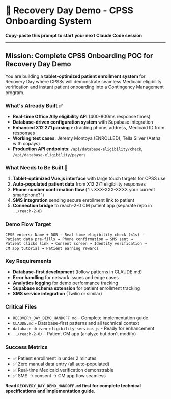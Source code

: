 # 🎯 Recovery Day Demo - CPSS Onboarding System
**Copy-paste this prompt to start your next Claude Code session**

---

## Mission: Complete CPSS Onboarding POC for Recovery Day Demo

You are building a **tablet-optimized patient enrollment system** for Recovery Day where CPSSs will demonstrate seamless Medicaid eligibility verification and instant patient onboarding into a Contingency Management program.

### What's Already Built ✅
- **Real-time Office Ally eligibility API** (400-800ms response times)
- **Database-driven configuration system** with Supabase integration  
- **Enhanced X12 271 parsing** extracting phone, address, Medicaid ID from responses
- **Working test cases**: Jeremy Montoya (ENROLLED), Tella Silver (Aetna with copays)
- **Production API endpoints**: `/api/database-eligibility/check`, `/api/database-eligibility/payers`

### What Needs to Be Built 🎯
1. **Tablet-optimized Vue.js interface** with large touch targets for CPSS use
2. **Auto-populated patient data** from X12 271 eligibility responses
3. **Phone number confirmation flow** ("Is XXX-XXX-XXXX your current smartphone?")
4. **SMS integration** sending secure enrollment link to patient
5. **Connection bridge** to reach-2-0 CM patient app (separate repo in `../reach-2-0`)

### Demo Flow Target
```
CPSS enters: Name + DOB → Real-time eligibility check (<1s) → 
Patient data pre-fills → Phone confirmation → SMS sent → 
Patient clicks link → Consent screen → Identity verification → 
CM app tutorial → Patient earning rewards
```

### Key Requirements
- **Database-first development** (follow patterns in CLAUDE.md)
- **Error handling** for network issues and edge cases
- **Analytics logging** for demo performance tracking
- **Supabase schema extension** for patient enrollment tracking
- **SMS service integration** (Twilio or similar)

### Critical Files
- `RECOVERY_DAY_DEMO_HANDOFF.md` - Complete implementation guide
- `CLAUDE.md` - Database-first patterns and all technical context
- `database-driven-eligibility-service.js` - Ready for enhancement
- `../reach-2-0/` - Patient CM app (analyze but don't modify)

### Success Metrics
- ✅ Patient enrollment in under 2 minutes
- ✅ Zero manual data entry (all auto-populated)
- ✅ Real-time Medicaid verification demonstrable
- ✅ SMS → consent → CM app flow seamless

**Read `RECOVERY_DAY_DEMO_HANDOFF.md` first for complete technical specifications and implementation guide.**